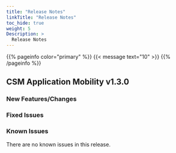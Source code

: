 ```yaml
---
title: "Release Notes"
linkTitle: "Release Notes" 
toc_hide: true
weight: 5
Description: >
  Release Notes
---
```

{{% pageinfo color="primary" %}} 
{{< message text="10" >}} 
{{% /pageinfo %}}

## CSM Application Mobility v1.3.0


### New Features/Changes

### Fixed Issues

### Known Issues

There are no known issues in this release.
